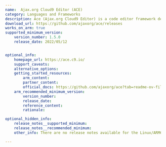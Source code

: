 ```yaml
---
name:  Ajax.org Cloud9 Editor (ACE)
category: Languages and Frameworks
description: Ace (Ajax.org Cloud9 Editor) is a code editor framework designed for building and enhancing online development environments.
download_url: https://github.com/ajaxorg/ace/releases
works_on_arm: true
supported_minimum_version:
    version_number: 1.5.0
    release_date: 2022/05/12


optional_info:
    homepage_url: https://ace.c9.io/
    support_caveats:
    alternative_options:
    getting_started_resources:
        arm_content:
        partner_content:
        official_docs: https://github.com/ajaxorg/ace?tab=readme-ov-file#building-ace
    arm_recommended_minimum_version:
        version_number:
        release_date:
        reference_content:
        rationale:

optional_hidden_info:
    release_notes__supported_minimum:
    release_notes__recommended_minimum:
    other_info: There are no release notes available for the Linux/ARM64. Ace is platform-independent, the first release of ace 1.5.0, is successfully tested on the Neoverse N1 via tar.

---
```

